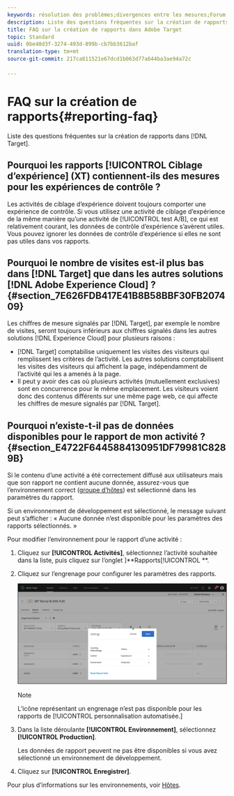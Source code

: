 ```yaml
---
keywords: résolution des problèmes;divergences entre les mesures;Forum aux questions;rapports
description: Liste des questions fréquentes sur la création de rapports dans Adobe Target.
title: FAQ sur la création de rapports dans Adobe Target
topic: Standard
uuid: 0be40d3f-3274-493d-899b-cb7bb3612baf
translation-type: tm+mt
source-git-commit: 217ca811521e67dcd1b063d77a644ba3ae94a72c

---
```



# FAQ sur la création de rapports{#reporting-faq}

Liste des questions fréquentes sur la création de rapports dans [!DNL Target].

## Pourquoi les rapports [!UICONTROL Ciblage d’expérience] (XT) contiennent-ils des mesures pour les expériences de contrôle ?

Les activités de ciblage d’expérience doivent toujours comporter une expérience de contrôle. Si vous utilisez une activité de ciblage d’expérience de la même manière qu’une activité de [!UICONTROL test A/B], ce qui est relativement courant, les données de contrôle d’expérience s’avèrent utiles. Vous pouvez ignorer les données de contrôle d’expérience si elles ne sont pas utiles dans vos rapports.

## Pourquoi le nombre de visites est-il plus bas dans [!DNL Target] que dans les autres solutions [!DNL Adobe Experience Cloud] ?{#section_7E626FDB417E41B8B58BBF30FB207409}

Les chiffres de mesure signalés par [!DNL Target], par exemple le nombre de visites, seront toujours inférieurs aux chiffres signalés dans les autres solutions [!DNL Experience Cloud] pour plusieurs raisons :

* [!DNL Target] comptabilise uniquement les visites des visiteurs qui remplissent les critères de l’activité. Les autres solutions comptabilisent les visites des visiteurs qui affichent la page, indépendamment de l’activité qui les a amenés à la page.
* Il peut y avoir des cas où plusieurs activités (mutuellement exclusives) sont en concurrence pour le même emplacement. Les visiteurs voient donc des contenus différents sur une même page web, ce qui affecte les chiffres de mesure signalés par [!DNL Target].

## Pourquoi n’existe-t-il pas de données disponibles pour le rapport de mon activité ?{#section_E4722F6445884130951DF79981C8289B}

Si le contenu d’une activité a été correctement diffusé aux utilisateurs mais que son rapport ne contient aucune donnée, assurez-vous que l’environnement correct ([groupe d’hôtes](/help/administrating-target/hosts.md)) est sélectionné dans les paramètres du rapport.

Si un environnement de développement est sélectionné, le message suivant peut s’afficher : « Aucune donnée n’est disponible pour les paramètres des rapports sélectionnés. »

Pour modifier l’environnement pour le rapport d’une activité :

1. Cliquez sur **[!UICONTROL Activités]**, sélectionnez l’activité souhaitée dans la liste, puis cliquez sur l’onglet ]**Rapports[!UICONTROL **.
1. Cliquez sur l’engrenage pour configurer les paramètres des rapports.

   ![Boîte de dialogue Paramètres A/B](/help/c-reports/c-report-settings/assets/ab_settings_dialog.png)

   >[!NOTE]
   >
   >L’icône représentant un engrenage n’est pas disponible pour les rapports de [!UICONTROL personnalisation automatisée.]

1. Dans la liste déroulante **[!UICONTROL Environnement]**, sélectionnez **[!UICONTROL Production]**.

   Les données de rapport peuvent ne pas être disponibles si vous avez sélectionné un environnement de développement.

1. Cliquez sur **[!UICONTROL Enregistrer]**.

Pour plus d’informations sur les environnements, voir [Hôtes](../administrating-target/hosts.md#concept_516BB01EBFBD4449AB03940D31AEB66E).
